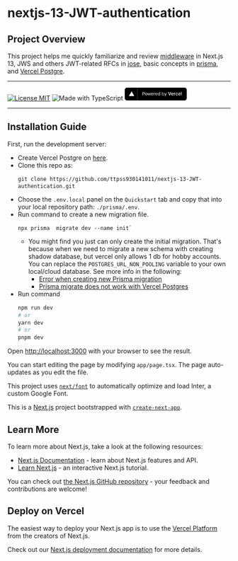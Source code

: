 # nextjs-13-JWT-authentication

## Project Overview

This project helps me quickly familiarize and review [middleware](https://nextjs.org/docs/app/building-your-application/routing/middleware) in Next.js 13, JWS and others JWT-related RFCs in [jose](https://github.com/panva/jose), basic concepts in [prisma](https://www.prisma.io/docs/concepts/overview/what-is-prisma), and [Vercel Postgre](https://vercel.com/docs/storage/vercel-postgres).

---

[![License MIT](https://img.shields.io/badge/License-MIT-blue.svg?style=for-the-badge)](./LICENSE) 
<img src="https://forthebadge.com/images/badges/made-with-typescript.svg" alt="Made with TypeScript" height="28" /> 
<a href="https://vercel.com/new/clone?repository-url=https://github.com/ttpss930141011/nextjs-13-JWT-authentication&env=JWT_SECRET_KEY,JWT_EXPIRES_IN"><img src="./public/powered-by-vercel.svg" alt="Powered by Vercel" height="29" /></a>


---

## Installation Guide

First, run the development server:

-   Create Vercel Postgre on [here](https://vercel.com/dashboard/vercel/stores).
-   Clone this repo as:
    ```
    git clone https://github.com/ttpss930141011/nextjs-13-JWT-authentication.git
    ```
-   Choose the `.env.local` panel on the `Quickstart` tab and copy that into your local repository path: `./prisma/.env`.
-   Run command to create a new migration file.
    ```
    npx prisma  migrate dev --name init`
    ```
    -   You might find you just can only create the initial migration. That's because when we need to migrate a new schema with creating shadow database, but vercel only allows 1 db for hobby accounts. You can replace the `POSTGRES_URL_NON_POOLING` variable to your own local/cloud database. See more info in the following:
        -   [Error when creating new Prisma migration](https://github.com/vercel/storage/issues/114)
        -   [Prisma migrate does not work with Vercel Postgres](https://github.com/orgs/vercel/discussions/2515)
-   Run command
    ```bash
    npm run dev
    # or
    yarn dev
    # or
    pnpm dev
    ```

Open [http://localhost:3000](http://localhost:3000) with your browser to see the result.

You can start editing the page by modifying `app/page.tsx`. The page auto-updates as you edit the file.

This project uses [`next/font`](https://nextjs.org/docs/basic-features/font-optimization) to automatically optimize and load Inter, a custom Google Font.

This is a [Next.js](https://nextjs.org/) project bootstrapped with [`create-next-app`](https://github.com/vercel/next.js/tree/canary/packages/create-next-app).


## Learn More

To learn more about Next.js, take a look at the following resources:

-   [Next.js Documentation](https://nextjs.org/docs) - learn about Next.js features and API.
-   [Learn Next.js](https://nextjs.org/learn) - an interactive Next.js tutorial.

You can check out [the Next.js GitHub repository](https://github.com/vercel/next.js/) - your feedback and contributions are welcome!

## Deploy on Vercel

The easiest way to deploy your Next.js app is to use the [Vercel Platform](https://vercel.com/new?utm_medium=default-template&filter=next.js&utm_source=create-next-app&utm_campaign=create-next-app-readme) from the creators of Next.js.

Check out our [Next.js deployment documentation](https://nextjs.org/docs/deployment) for more details.
